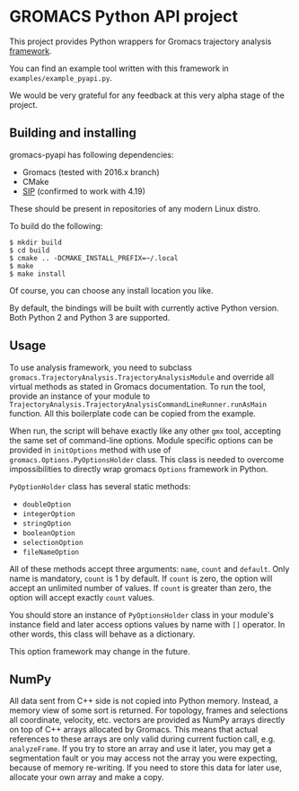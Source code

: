 GROMACS Python API project
==========================

This project provides Python wrappers for Gromacs trajectory analysis [framework][trjan].

You can find an example tool written with this framework in `examples/example_pyapi.py`.

We would be very grateful for any feedback at this very alpha stage of the project.

Building and installing
-----------------------

gromacs-pyapi has following dependencies:

* Gromacs (tested with 2016.x branch)
* CMake
* [SIP][sip] (confirmed to work with 4.19)

These should be present in repositories of any modern Linux distro.

To build do the following:

```console
$ mkdir build
$ cd build
$ cmake .. -DCMAKE_INSTALL_PREFIX=~/.local
$ make
$ make install
```

Of course, you can choose any install location you like.

By default, the bindings will be built with currently active Python version. Both Python 2 and Python 3 are supported.

Usage
--------

To use analysis framework, you need to subclass `gromacs.TrajectoryAnalysis.TrajectoryAnalysisModule` and override all virtual methods as stated in Gromacs documentation. To run the tool, provide an instance of your module to `TrajectoryAnalysis.TrajectoryAnalysisCommandLineRunner.runAsMain` function. All this boilerplate code can be copied from the example.

When run, the script will behave exactly like any other `gmx` tool, accepting the same set of command-line options. Module specific options can be provided in `initOptions` method with use of `gromacs.Options.PyOptionsHolder` class. This class is needed to overcome impossibilities to directly wrap gromacs `Options` framework in Python.

`PyOptionHolder` class has several static methods:

* `doubleOption`
* `integerOption`
* `stringOption`
* `booleanOption`
* `selectionOption`
* `fileNameOption`

All of these methods accept three arguments: `name`, `count` and `default`. Only name is mandatory, `count` is 1 by default.
If `count` is zero, the option will accept an unlimited number of values. If `count` is greater than zero, the option will accept exactly `count` values.

You should store an instance of `PyOptionsHolder` class in your module's instance field and later access options values by name with `[]` operator. In other words, this class will behave as a dictionary.

This option framework may change in the future.

NumPy
----------

All data sent from C++ side is not copied into Python memory. Instead, a memory view of some sort is returned. For topology, frames and selections all coordinate, velocity, etc. vectors are provided as NumPy arrays directly on top of C++ arrays allocated by Gromacs. This means that actual references to these arrays are only valid during current fuction call, e.g. `analyzeFrame`. If you try to store an array and use it later, you may get a segmentation fault or you may access not the array you were expecting, because of memory re-writing. If you need to store this data for later use, allocate your own array and make a copy.

[trjan]: http://manual.gromacs.org/documentation/2016.3/doxygen/html-user/page_analysisframework.xhtml
[sip]: https://www.riverbankcomputing.com/software/sip/intro
